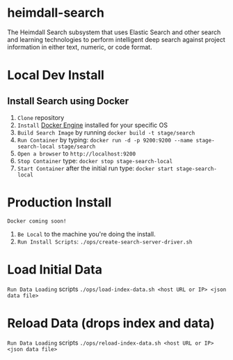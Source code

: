 # heimdall-search
The Heimdall Search subsystem that uses Elastic Search and other search and learning technologies to perform intelligent deep search against project information in either text, numeric, or code format.

# Local Dev Install
## Install Search using Docker
1. `Clone` repository
1. `Install` [Docker Engine](https://docs.docker.com/) installed for your specific OS
1. `Build Search Image` by running `docker build -t stage/search`
1. `Run Container` by typing: `docker run -d -p 9200:9200 --name stage-search-local stage/search`
1. `Open a browser` to `http://localhost:9200`
1. `Stop Container` type: `docker stop stage-search-local`
1. `Start Container` after the initial run type: `docker start stage-search-local`

# Production Install
`Docker coming soon!`

1. `Be Local` to the machine you're doing the install.
1. `Run Install Scripts`: `./ops/create-search-server-driver.sh`

# Load Initial Data
`Run Data Loading` scripts `./ops/load-index-data.sh <host URL or IP> <json data file>`

# Reload Data (drops index and data)
`Run Data Loading` scripts `./ops/reload-index-data.sh <host URL or IP> <json data file>`

